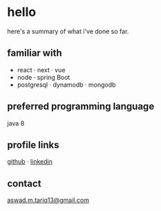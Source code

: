 # hello 

here's a summary of what i've done so far.

## familiar with

- react · next · vue
- node · spring Boot
- postgresql · dynamodb · mongodb

## preferred programming language

java 8

## profile links

[github](https://github.com/aswaddd) · [linkedin](https://www.linkedin.com/in/aswadtariq)  

## contact

aswad.m.tariq13@gmail.com
